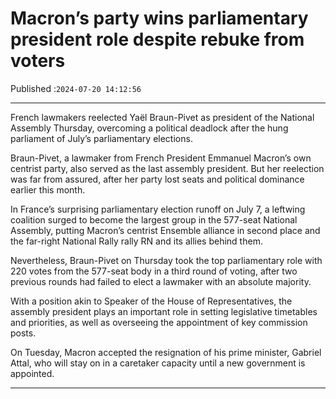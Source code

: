 # Macron’s party wins parliamentary president role despite rebuke from voters

Published :`2024-07-20 14:12:56`

---

French lawmakers reelected Yaël Braun-Pivet as president of the National Assembly Thursday, overcoming a political deadlock after the hung parliament of July’s parliamentary elections.

Braun-Pivet, a lawmaker from French President Emmanuel Macron’s own centrist party, also served as the last assembly president. But her reelection was far from assured, after her party lost seats and political dominance earlier this month.

In France’s surprising parliamentary election runoff on July 7, a leftwing coalition surged to become the largest group in the 577-seat National Assembly, putting Macron’s centrist Ensemble alliance in second place and the far-right National Rally rally RN and its allies behind them.

Nevertheless, Braun-Pivet on Thursday took the top parliamentary role with 220 votes from the 577-seat body in a third round of voting, after two previous rounds had failed to elect a lawmaker with an absolute majority.

With a position akin to Speaker of the House of Representatives, the assembly president plays an important role in setting legislative timetables and priorities, as well as overseeing the appointment of key commission posts.

On Tuesday, Macron accepted the resignation of his prime minister, Gabriel Attal, who will stay on in a caretaker capacity until a new government is appointed.

---

